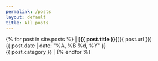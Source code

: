 ```yaml
---
permalink: /posts
layout: default
title: All posts
---
```


{% for post in site.posts %}
| [**{{ post.title }}**]({{ post.url }})<br>{{ post.date | date: "%A, %B %d, %Y" }}<br>{{ post.category }} |
{% endfor %}
